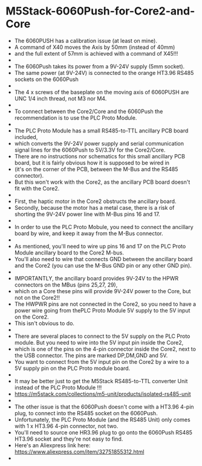 # M5Stack-6060Push-for-Core2-and-Core

* The 6060PUSH has a calibration issue (at least on mine). 
* A command of X40 moves the Axis by 50mm (instead of 40mm) 
* and the full extent of 57mm is achieved with a command of X45!!!
* 
* The 6060Push takes its power from a 9V-24V supply (5mm socket).
* The same power (at 9V-24V) is connected to the orange HT3.96 RS485 sockets on the 6060Push
* 
* The 4 x screws of the baseplate on the moving axis of 6060PUSH are UNC 1/4 inch thread, not M3 nor M4.
* 
* To connect between the Core2/Core and the 6060Push the recommendation is to use the PLC Proto Module.
* 
* The PLC Proto Module has a small RS485-to-TTL ancillary PCB board included, 
* which converts the 9V-24V power supply and serial communication signal lines for the 6060Push to 5V/3.3V for the Core2/Core.
* There are no instructions nor schematics for this small ancillary PCB board, but it is fairly obvious how it is supposed to be wired in 
* (it's on the corner of the PCB, between the M-Bus and the RS485 connector).
* But this won't work with the Core2, as the ancillary PCB board doesn't fit with the Core2. 
* 
* First, the haptic motor in the Core2 obstructs the ancillary board. 
* Secondly, because the motor has a metal case, there is a risk of shorting the 9V-24V power line with M-Bus pins 16 and 17.
* 
* In order to use the PLC Proto Mobule, you need to connect the ancillary board by wire, and keep it away from the M-Bus connector.
* 
* As mentioned, you'll need to wire up pins 16 and 17 on the PLC Proto Module ancillary board to the Core2 M-bus.
* You'll also need to wire that connects GND between the ancillary board and the Core2 (you can use the M-Bus GND pin or any other GND pin).
* 
* IMPORTANTLY, the ancillary board provides 9V-24V to the HPWR connectors on the MBus (pins 25,27, 29), 
* which on a Core these pins will provide 9V-24V power to the Core, but not on the Core2!! 
* The HWPWR pins are not connected in the Core2, so you need to have a power wire going from thePLC Proto Module 5V supply to the 5V input on the Core2. 
* This isn't obvious to do. 
* 
* There are several places to connect to the 5V supply on the PLC Proto module. But you need to wire into the 5V input pin inside the Core2, 
* which is one of the pins on the 4-pin connector inside the Core2, next to the USB connector. The pins are marked DP,DM,GND and 5V. 
* You want to connect from the 5V input pin on the Core2 by a wire to a 5V supply pin on the PLC Proto module board.
* 
* It may be better just to get the M5Stack RS485-to-TTL converter Unit instead of the PLC Proto Module !!!
* https://m5stack.com/collections/m5-unit/products/isolated-rs485-unit
* 
* The other issue is that the 6060Push doesn't come with a HT3.96 4-pin plug, to connect into the RS485 socket on the 6060Push.
* Unfortunately, the PLC Proto Module (and the RS485 Unit) only comes with 1 x HT3.96 4-pin connector, not two.
* You'll need to source one HR3.96 plug to go onto the 6060Push RS485 HT3.96 socket and they're not easy to find. 
* Here's an Aliexpress link here: https://www.aliexpress.com/item/32751855312.html
* 
